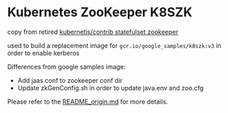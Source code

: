 # Kubernetes ZooKeeper K8SZK

copy from retired [kubernetis/contrib statefulset zookeeper](https://github.com/kubernetes-retired/contrib/tree/master/statefulsets/zookeeper) 

used to build a replacement image for `gcr.io/google_samples/k8szk:v3` in order to enable kerberos

Differences from google samples image:

* Add jaas.conf to zookeeper conf dir 
* Update zkGenConfig.sh in order to update java.env and zoo.cfg


Please refer to the [README_origin.md](README_origin.md) for more details.
